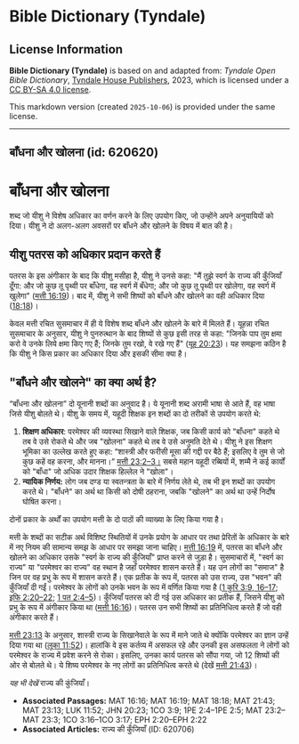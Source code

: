 # Bible Dictionary (Tyndale)

## License Information

**Bible Dictionary (Tyndale)** is based on and adapted from: _Tyndale Open Bible Dictionary_, [Tyndale House Publishers](https://tyndaleopenresources.com/), 2023, which is licensed under a [CC BY-SA 4.0 license](https://creativecommons.org/licenses/by-sa/4.0/legalcode.en).

This markdown version (created `2025-10-06`) is provided under the same license.



--------------------------------

## बाँधना और खोलना (id: 620620)

बाँधना और खोलना
===============

शब्द जो यीशु ने विशेष अधिकार का वर्णन करने के लिए उपयोग किए, जो उन्होंने अपने अनुयायियों को दिया। यीशु ने दो अलग\-अलग अवसरों पर बाँधने और खोलने के विषय में बात की है।

यीशु पतरस को अधिकार प्रदान करते हैं
-----------------------------------

पतरस के इस अंगीकार के बाद कि यीशु मसीहा है, यीशु ने उनसे कहा: "मैं तुझे स्वर्ग के राज्य की कुँजियाँ दूँगा: और जो कुछ तू पृथ्वी पर बाँधेगा, वह स्वर्ग में बँधेगा; और जो कुछ तू पृथ्वी पर खोलेगा, वह स्वर्ग में खुलेगा" ([मत्ती 16:19](https://ref.ly/Matt16:19))। बाद में, यीशु ने सभी शिष्यों को बाँधने और खोलने का वही अधिकार दिया ([18:18](https://ref.ly/Matt18:18))।

केवल मत्ती रचित सुसमाचार में ही ये विशेष शब्द बाँधने और खोलने के बारे में मिलते हैं। यूहन्ना रचित सुसमाचार के अनुसार, यीशु ने पुनरुत्थान के बाद शिष्यों से कुछ इसी तरह से कहा: "जिनके पाप तुम क्षमा करो वे उनके लिये क्षमा किए गए हैं; जिनके तुम रखो, वे रखे गए हैं" ([यूह 20:23](https://ref.ly/John20:23))। यह समझना कठिन है कि यीशु ने किस प्रकार का अधिकार दिया और इसकी सीमा क्या है।

"बाँधने और खोलने" का क्या अर्थ है?
----------------------------------

“बाँधना और खोलना” दो यूनानी शब्दों का अनुवाद है। ये यूनानी शब्द अरामी भाषा से आते हैं, वह भाषा जिसे यीशु बोलते थे। यीशु के समय में, यहूदी शिक्षक इन शब्दों का दो तरीकों से उपयोग करते थे:

1. **शिक्षण अधिकार**: परमेश्वर की व्यवस्था सिखाने वाले शिक्षक, जब किसी कार्य को "बाँधना" कहते थे तब वे उसे रोकते थे और जब "खोलना" कहते थे तब वे उसे अनुमति देते थे। यीशु ने इस शिक्षण भूमिका का उल्लेख करते हुए कहा: “शास्त्री और फरीसी मूसा की गद्दी पर बैठे हैं; इसलिए वे तुम से जो कुछ कहें वह करना, और मानना।” [मत्ती 23:2–3।](https://ref.ly/Matt23:2-Matt23:3) सबसे महान यहूदी रब्बियों में, शम्मै ने कई कार्यों को "बाँधा" जो अधिक उदार शिक्षक हिल्लेल ने "खोला"।
2. **न्यायिक निर्णय:** लोग जब दण्ड या स्वतन्त्रता के बारे में निर्णय लेते थे, तब भी इन शब्दों का उपयोग करते थे। "बाँधने" का अर्थ था किसी को दोषी ठहराना, जबकि "खोलने" का अर्थ था उन्हें निर्दोष घोषित करना।

दोनों प्रकार के अर्थों का उपयोग मत्ती के दो पाठों की व्याख्या के लिए किया गया है।

मत्ती के शब्दों का सटीक अर्थ विशिष्ट स्थितियों में उनके प्रयोग के आधार पर तथा प्रेरितों के अधिकार के बारे में नए नियम की सामान्य समझ के आधार पर समझा जाना चाहिए। [मत्ती 16:19](https://ref.ly/Matt16:19) में, पतरस का बाँधने और खोलने का अधिकार उसके "स्वर्ग के राज्य की कुँजियाँ" प्राप्त करने से जुड़ा है। सुसमाचारों में, "स्वर्ग का राज्य" या "परमेश्वर का राज्य" वह स्थान है जहाँ परमेश्वर शासन करते हैं। यह उन लोगों का "समाज" है जिन पर वह प्रभु के रूप में शासन करते हैं। एक प्रतीक के रूप में, पतरस को उस राज्य, उस "भवन" की कुँजियाँ दी गईं। परमेश्वर के लोगों को उनके भवन के रूप में वर्णित किया गया है ([1 कुरि 3:9, 16–17](https://ref.ly/1Cor3:9,1Cor3:16-1Cor3:17); [इफि 2:20–22](https://ref.ly/Eph2:20-Eph2:22); [1 पत 2:4–5](https://ref.ly/1Pet2:4-1Pet2:5))। कुँजियाँ पतरस को दी गई उस अधिकार का प्रतीक हैं, जिसने यीशु को प्रभु के रूप में अंगीकार किया था ([मत्ती 16:16](https://ref.ly/Matt16:16))। पतरस उन सभी शिष्यों का प्रतिनिधित्व करते हैं जो वही अंगीकार करते हैं।

[मत्ती 23:13](https://ref.ly/Matt23:13) के अनुसार, शास्त्री राज्य के सिखानेवाले के रूप में माने जाते थे क्योंकि परमेश्वर का ज्ञान उन्हें दिया गया था ([लूका 11:52](https://ref.ly/Luke11:52))। हालांकि वे इस कर्तव्य में असफल रहे और उनकी इस असफलता ने लोगों को परमेश्वर के राज्य में प्रवेश करने से रोका। इसलिए, उनका कार्य पतरस को सौंपा गया, जो 12 शिष्यों की ओर से बोलते थे। ये शिष्य परमेश्वर के नए लोगों का प्रतिनिधित्व करते थे (देखें [मत्ती 21:43](https://ref.ly/Matt21:43))।

*यह भी देखें* राज्य की कुंजियाँ।

* **Associated Passages:** MAT 16:16; MAT 16:19; MAT 18:18; MAT 21:43; MAT 23:13; LUK 11:52; JHN 20:23; 1CO 3:9; 1PE 2:4–1PE 2:5; MAT 23:2–MAT 23:3; 1CO 3:16–1CO 3:17; EPH 2:20–EPH 2:22
* **Associated Articles:** राज्य की कुँजियाँ  (ID: 620706)

